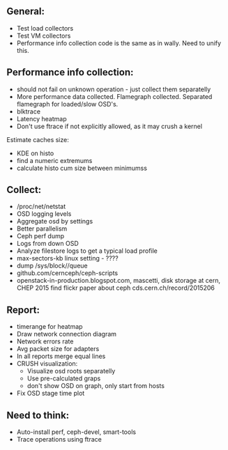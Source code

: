 General:
--------
* Test load collectors
* Test VM collectors
* Performance info collection code is the same as in wally.
  Need to unify this.

  
Performance info collection:
----------------------------
* should not fail on unknown operation - just collect them separatelly
* More performance data collected. Flamegraph collected.
  Separated flamegraph for loaded/slow OSD's.
* blktrace
* Latency heatmap
* Don't use ftrace if not explicitly allowed, as it may crush a kernel

Estimate caches size:
  * KDE on histo
  * find a numeric extremums
  * calculate histo cum size between minimumss

Collect:
--------
* /proc/net/netstat
* OSD logging levels
* Aggregate osd by settings
* Better parallelism
* Ceph perf dump
* Logs from down OSD
* Analyze filestore logs to get a typical load profile
* max-sectors-kb linux setting - ????
* dump /sys/block/<dev>/queue
* github.com/cernceph/ceph-scripts
* openstack-in-production.blogspot.com,
  mascetti, disk storage at cern, CHEP 2015
  find flickr paper about ceph
  cds.cern.ch/record/2015206


Report:
-------
* timerange for heatmap
* Draw network connection diagram
* Network errors rate
* Avg packet size for adapters
* In all reports merge equal lines
* CRUSH visualization:
    - Visualize osd roots separatelly
    - Use pre-calculated graps
    - don't show OSD on graph, only start from hosts
* Fix OSD stage time plot


Need to think:
--------------
* Auto-install perf, ceph-devel, smart-tools
* Trace operations using ftrace
